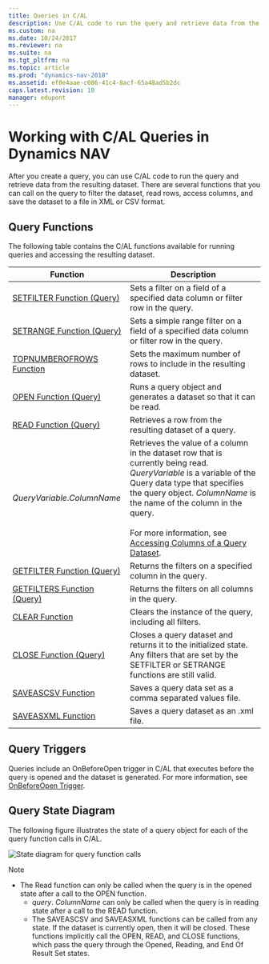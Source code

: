 ```yaml
---
title: Queries in C/AL
description: Use C/AL code to run the query and retrieve data from the resulting dataset using several functions and save the dataset to a file in XML or CSV format.
ms.custom: na
ms.date: 10/24/2017
ms.reviewer: na
ms.suite: na
ms.tgt_pltfrm: na
ms.topic: article
ms.prod: "dynamics-nav-2018"
ms.assetid: ef0e4aae-c086-41c4-8acf-65a48ad5b2dc
caps.latest.revision: 10
manager: edupont
---
```

# Working with C/AL Queries in Dynamics NAV
After you create a query, you can use C/AL code to run the query and retrieve data from the resulting dataset. There are several functions that you can call on the query to filter the dataset, read rows, access columns, and save the dataset to a file in XML or CSV format.  
  
## Query Functions  
 The following table contains the C/AL functions available for running queries and accessing the resulting dataset.  
  
|Function|Description|  
|--------------|-----------------|  
|[SETFILTER Function \(Query\)](SETFILTER-Function--Query-.md)|Sets a filter on a field of a specified data column or filter row in the query.|  
|[SETRANGE Function \(Query\)](SETRANGE-Function--Query-.md)|Sets a simple range filter on a field of a specified data column or filter row in the query.|  
|[TOPNUMBEROFROWS Function](TOPNUMBEROFROWS-Function.md)|Sets the maximum number of rows to include in the resulting dataset.|  
|[OPEN Function \(Query\)](OPEN-Function--Query-.md)|Runs a query object and generates a dataset so that it can be read.|  
|[READ Function \(Query\)](READ-Function--Query-.md)|Retrieves a row from the resulting dataset of a query.|  
|*QueryVariable*.*ColumnName*|Retrieves the value of a column in the dataset row that is currently being read. *QueryVariable* is a variable of the Query data type that specifies the query object. *ColumnName* is the name of the column in the query.<br /><br /> For more information, see [Accessing Columns of a Query Dataset](Accessing-Columns-of-a-Query-Dataset.md).|  
|[GETFILTER Function \(Query\)](GETFILTER-Function--Query-.md)|Returns the filters on a specified column in the query.|  
|[GETFILTERS Function \(Query\)](GETFILTERS-Function--Query-.md)|Returns the filters on all columns in the query.|  
|[CLEAR Function](CLEAR-Function.md)|Clears the instance of the query, including all filters.|  
|[CLOSE Function \(Query\)](CLOSE-Function--Query-.md)|Closes a query dataset and returns it to the initialized state. Any filters that are set by the SETFILTER or SETRANGE functions are still valid.|  
|[SAVEASCSV Function](SAVEASCSV-Function.md)|Saves a query data set as a comma separated values file.|  
|[SAVEASXML Function](SAVEASXML-Function.md)|Saves a query dataset as an .xml file.|  
  
## Query Triggers  
 Queries include an OnBeforeOpen trigger in C/AL that executes before the query is opened and the dataset is generated. For more information, see [OnBeforeOpen Trigger](OnBeforeOpen-Trigger.md).  
  
## Query State Diagram  
 The following figure illustrates the state of a query object for each of the query function calls in C/AL.  
  
 ![State diagram for query function calls](media/NAV_Query_State_Diagram.png "NAV\_Query\_State\_Diagram")  
  
> [!NOTE]
> - The Read function can only be called when the query is in the opened state after a call to the OPEN function.  
>   -   *query*. *ColumnName* can only be called when the query is in reading state after a call to the READ function.  
>   -   The SAVEASCSV and SAVEASXML functions can be called from any state. If the dataset is currently open, then it will be closed. These functions implicitly call the OPEN, READ, and CLOSE functions, which pass the query through the Opened, Reading, and End Of Result Set states.